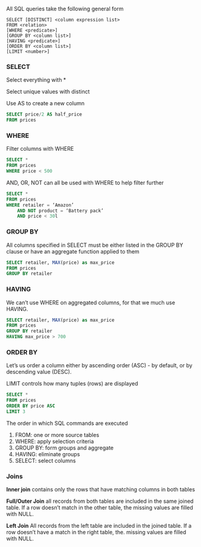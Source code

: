 All SQL queries take the following general form

```
SELECT [DISTINCT] <column expression list>
FROM <relation>
[WHERE <predicate>]
[GROUP BY <column list>]
[HAVING <predicate>]
[ORDER BY <column list>]
[LIMIT <number>]
```
### SELECT
Select everything with *

Select unique values with distinct

Use AS to create a new column

```sql
SELECT price/2 AS half_price
FROM prices
```
### WHERE
Filter columns with WHERE

```sql
SELECT *
FROM prices
WHERE price < 500
```

AND, OR, NOT can all be used with WHERE to help filter further

```sql
SELECT *
FROM prices
WHERE retailer = ‘Amazon’
    AND NOT product = ‘Battery pack’
    AND price < 30l
```

### GROUP BY

All columns specified in SELECT must be either listed in the GROUP BY clause or have an aggregate function applied to them

```sql
SELECT retailer, MAX(price) as max_price
FROM prices 
GROUP BY retailer
```

### HAVING

We can’t use WHERE on aggregated columns, for that we much use HAVING.

```sql
SELECT retailer, MAX(price) as max_price
FROM prices
GROUP BY retailer
HAVING max_price > 700
```

### ORDER BY
Let’s us order a column either by ascending order (ASC) - by default, or by descending value (DESC).

LIMIT controls how many tuples (rows) are displayed 

```sql
SELECT *
FROM prices
ORDER BY price ASC
LIMIT 3
```

The order in which SQL commands are executed

1. FROM: one or more source tables
2. WHERE: apply selection criteria
3. GROUP BY: form groups and aggregate
4. HAVING: eliminate groups
5. SELECT: select columns

### Joins

**Inner join** contains only the rows that have matching columns in both tables

**Full/Outer Join** all records from both tables are included in the same joined table. If a row doesn’t match in the other table, the missing values are filled with NULL.

**Left Join** All records from the left table are included in the joined table. If a row doesn’t have a match in the right table, the. missing values are filled with NULL.
